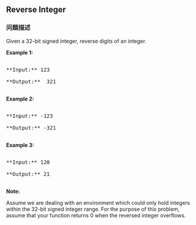 ## Reverse Integer  
### 问题描述
Given a 32-bit signed integer, reverse digits of an integer.

**Example 1:**
<pre>
**Input:** 123
**Output:**  321
</pre>


**Example 2:**
<pre>
**Input:** -123
**Output:** -321
</pre>


**Example 3:**
<pre>
**Input:** 120
**Output:** 21
</pre>


**Note:**<br />
Assume we are dealing with an environment which could only hold integers within the 32-bit signed integer range. For the purpose of this problem, assume that your function returns 0 when the reversed integer overflows.

